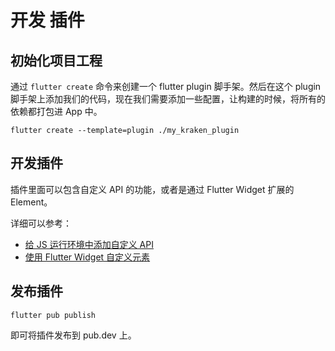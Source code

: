 # 开发 插件

## 初始化项目工程

通过 `flutter create` 命令来创建一个 flutter plugin 脚手架。然后在这个 plugin 脚手架上添加我们的代码，现在我们需要添加一些配置，让构建的时候，将所有的依赖都打包进 App 中。

```shell
flutter create --template=plugin ./my_kraken_plugin
```

## 开发插件

插件里面可以包含自定义 API 的功能，或者是通过 Flutter Widget 扩展的 Element。

详细可以参考：

- [给 JS 运行环境中添加自定义 API](/guide/advanced/custom-js-api)
- [使用 Flutter Widget 自定义元素](/guide/advanced/widget-custom-element)

## 发布插件

```shell
flutter pub publish
```

即可将插件发布到 pub.dev 上。
